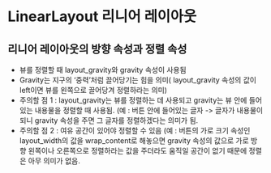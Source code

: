 # LinearLayout 리니어 레이아웃

## 리니어 레이아웃의 방향 속성과 정렬 속성

- 뷰를 정렬할 때 layout_gravity와 gravity 속성이 사용됨
- Gravity는 지구의 ‘중력’처럼 끌어당기는 힘을 의미( layout_gravity 속성의 값이 left이면 뷰를 왼쪽으로 끌어당겨 정렬하라는 의미)
- 주의할 점 1 : layout_gravity는 뷰를 정렬하는 데 사용되고 gravity는 뷰 안에 들어있는 내용물을 정렬할 때 사용됨.
	        (예 : 버튼 안에 들어있는 글자 -> 글자가 내용물이 되니 gravity 속성을 주면 그 글자를 정렬하겠다는 의미가 됨.
- 주의할 점 2 : 여유 공간이 있어야 정렬할 수 있음
               (예 : 버튼의 가로 크기 속성인 layout_width의 값을 wrap_content로 해놓으면 gravity 속성의 값으로 가로 방향 왼쪽이나 
                   오른쪽으로 정렬하라는 값을 주더라도 움직일 공간이 없기 때문에 정렬은 아무 의미가 없음.
